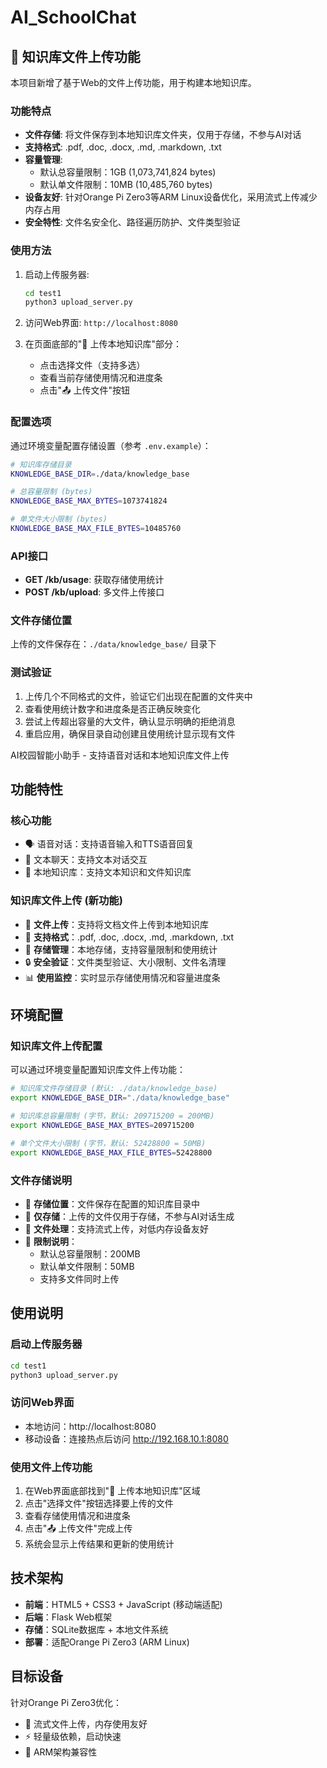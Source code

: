 # AI_SchoolChat

## 📁 知识库文件上传功能

本项目新增了基于Web的文件上传功能，用于构建本地知识库。

### 功能特点

- **文件存储**: 将文件保存到本地知识库文件夹，仅用于存储，不参与AI对话
- **支持格式**: .pdf, .doc, .docx, .md, .markdown, .txt
- **容量管理**: 
  - 默认总容量限制：1GB (1,073,741,824 bytes)
  - 默认单文件限制：10MB (10,485,760 bytes)
- **设备友好**: 针对Orange Pi Zero3等ARM Linux设备优化，采用流式上传减少内存占用
- **安全特性**: 文件名安全化、路径遍历防护、文件类型验证

### 使用方法

1. 启动上传服务器:
   ```bash
   cd test1
   python3 upload_server.py
   ```

2. 访问Web界面: `http://localhost:8080`

3. 在页面底部的"📁 上传本地知识库"部分：
   - 点击选择文件（支持多选）
   - 查看当前存储使用情况和进度条
   - 点击"📤 上传文件"按钮

### 配置选项

通过环境变量配置存储设置（参考 `.env.example`）：

```bash
# 知识库存储目录
KNOWLEDGE_BASE_DIR=./data/knowledge_base

# 总容量限制 (bytes)
KNOWLEDGE_BASE_MAX_BYTES=1073741824

# 单文件大小限制 (bytes)
KNOWLEDGE_BASE_MAX_FILE_BYTES=10485760
```

### API接口

- **GET /kb/usage**: 获取存储使用统计
- **POST /kb/upload**: 多文件上传接口

### 文件存储位置

上传的文件保存在：`./data/knowledge_base/` 目录下

### 测试验证

1. 上传几个不同格式的文件，验证它们出现在配置的文件夹中
2. 查看使用统计数字和进度条是否正确反映变化  
3. 尝试上传超出容量的大文件，确认显示明确的拒绝消息
4. 重启应用，确保目录自动创建且使用统计显示现有文件

AI校园智能小助手 - 支持语音对话和本地知识库文件上传

## 功能特性

### 核心功能
- 🗣️ 语音对话：支持语音输入和TTS语音回复
- 💬 文本聊天：支持文本对话交互
- 🧠 本地知识库：支持文本知识和文件知识库

### 知识库文件上传 (新功能)
- 📁 **文件上传**：支持将文档文件上传到本地知识库
- 📝 **支持格式**：.pdf, .doc, .docx, .md, .markdown, .txt
- 💾 **存储管理**：本地存储，支持容量限制和使用统计
- 🔒 **安全验证**：文件类型验证、大小限制、文件名清理
- 📊 **使用监控**：实时显示存储使用情况和容量进度条

## 环境配置

### 知识库文件上传配置
可以通过环境变量配置知识库文件上传功能：

```bash
# 知识库文件存储目录 (默认: ./data/knowledge_base)
export KNOWLEDGE_BASE_DIR="./data/knowledge_base"

# 知识库总容量限制 (字节，默认: 209715200 = 200MB)
export KNOWLEDGE_BASE_MAX_BYTES=209715200

# 单个文件大小限制 (字节，默认: 52428800 = 50MB)  
export KNOWLEDGE_BASE_MAX_FILE_BYTES=52428800
```

### 文件存储说明
- 📂 **存储位置**：文件保存在配置的知识库目录中
- 🚫 **仅存储**：上传的文件仅用于存储，不参与AI对话生成
- 🔄 **文件处理**：支持流式上传，对低内存设备友好
- 📏 **限制说明**：
  - 默认总容量限制：200MB
  - 默认单文件限制：50MB
  - 支持多文件同时上传

## 使用说明

### 启动上传服务器
```bash
cd test1
python3 upload_server.py
```

### 访问Web界面
- 本地访问：http://localhost:8080
- 移动设备：连接热点后访问 http://192.168.10.1:8080

### 使用文件上传功能
1. 在Web界面底部找到"📁 上传本地知识库"区域
2. 点击"选择文件"按钮选择要上传的文件
3. 查看存储使用情况和进度条
4. 点击"📤 上传文件"完成上传
5. 系统会显示上传结果和更新的使用统计

## 技术架构

- **前端**：HTML5 + CSS3 + JavaScript (移动端适配)
- **后端**：Flask Web框架
- **存储**：SQLite数据库 + 本地文件系统
- **部署**：适配Orange Pi Zero3 (ARM Linux)

## 目标设备

针对Orange Pi Zero3优化：
- 💾 流式文件上传，内存使用友好
- ⚡ 轻量级依赖，启动快速
- 🔧 ARM架构兼容性
